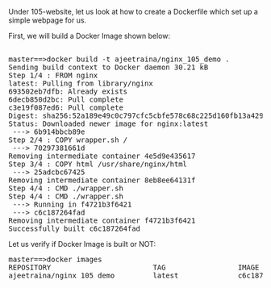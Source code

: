 Under 105-website, let us look at how to create a Dockerfile which set up a simple webpage for us.

First, we will build a Docker Image shown below:

<pre>
 
master==>docker build -t ajeetraina/nginx_105_demo .
Sending build context to Docker daemon 30.21 kB
Step 1/4 : FROM nginx
latest: Pulling from library/nginx
693502eb7dfb: Already exists 
6decb850d2bc: Pull complete 
c3e19f087ed6: Pull complete 
Digest: sha256:52a189e49c0c797cfc5cbfe578c68c225d160fb13a42954144b29af3fe4fe335
Status: Downloaded newer image for nginx:latest
 ---> 6b914bbcb89e
Step 2/4 : COPY wrapper.sh /
 ---> 70297381661d
Removing intermediate container 4e5d9e435617
Step 3/4 : COPY html /usr/share/nginx/html
 ---> 25adcbc67425
Removing intermediate container 8eb8ee64131f
Step 4/4 : CMD ./wrapper.sh
Step 4/4 : CMD ./wrapper.sh
 ---> Running in f4721b3f6421
 ---> c6c187264fad
Removing intermediate container f4721b3f6421
Successfully built c6c187264fad
</pre>

Let us verify if Docker Image is built or NOT:
<pre>
master==>docker images
REPOSITORY                        TAG                 IMAGE ID            CREATED             SIZE
ajeetraina/nginx_105_demo         latest              c6c187264fad        7 seconds ago       182 MB
</pre>

